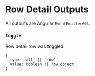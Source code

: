 # Row Detail Outputs

All outputs are Angular `EventEmitter`ers.

### `toggle`

Row detail row was toggled.

```
{
  type: 'all' || 'row'
  value: boolean || row object
}
```
